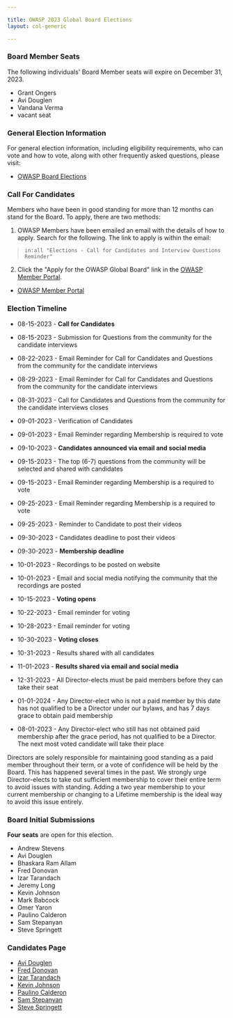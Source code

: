 ```yaml
---

title: OWASP 2023 Global Board Elections
layout: col-generic

---
```


<style>
  table th, table td, table tr {
    padding: 15 px;
    border: none;
}
</style>

### Board Member Seats

The following individuals' Board Member seats will expire on December 31, 2023.

- Grant Ongers
- Avi Douglen
- Vandana Verma
- vacant seat

### General Election Information

For general election information, including eligibility requirements, who can vote and how to vote, along with other frequently
asked questions, please visit:

- [OWASP Board Elections](/www-board/elections)

### Call For Candidates

Members who have been in good standing for more than 12 months can stand for the Board. To apply, there are two methods:

1. OWASP Members have been emailed an email with the details of how to apply. Search for the following. The link to apply is within the email:

> ```in:all "Elections - Call for Candidates and Interview Questions Reminder"```

2. Click the "Apply for the OWASP Global Board" link in the [OWASP Member Portal](https://members.owasp.org/).

- [OWASP Member Portal](https://members.owasp.org/)

### Election Timeline

- 08-15-2023 - **Call for Candidates**
- 08-15-2023 - Submission for Questions from the community for the candidate interviews
- 08-22-2023 - Email Reminder for Call for Candidates and Questions from the community for the candidate interviews
- 08-29-2023 - Email Reminder for Call for Candidates and Questions from the community for the candidate interviews
- 08-31-2023 - Call for Candidates and Questions from the community for the candidate interviews closes

- 09-01-2023 - Verification of Candidates
- 09-01-2023 - Email Reminder regarding Membership is required to vote
- 09-10-2023 - **Candidates announced via email and social media**
- 09-15-2023 - The top (6-7) questions from the community will be selected and shared with candidates
- 09-15-2023 - Email Reminder regarding Membership is a required to vote
- 09-25-2023 - Email Reminder regarding Membership is a required to vote
- 09-25-2023 - Reminder to Candidate to post their videos
- 09-30-2023 - Candidates deadline to post their videos
- 09-30-2023 - **Membership deadline**

- 10-01-2023 - Recordings to be posted on website
- 10-01-2023 - Email and social media notifying the community that the recordings are posted
- 10-15-2023 - **Voting opens**
- 10-22-2023 - Email reminder for voting
- 10-28-2023 - Email reminder for voting
- 10-30-2023 - **Voting closes**
- 10-31-2023 - Results shared with all candidates
- 11-01-2023 - **Results shared via email and social media**
- 12-31-2023 - All Director-elects must be paid members before they can take their seat
- 01-01-2024 - Any Director-elect who is not a paid member by this date has not qualified to be a Director under our bylaws, and has 7 days grace to obtain paid membership
- 08-01-2023 - Any Director-elect who still has not obtained paid membership after the grace period, has not qualified to be a Director. The next most voted candidate will take their place

Directors are solely responsible for maintaining good standing as a paid member throughout their term, or a vote of confidence will be held by the Board. This has happened several times in the past. We strongly urge Director-elects to take out sufficient membership to cover their entire term to avoid issues with standing. Adding a two year membership to your current membership or changing to a Lifetime membership is the ideal way to avoid this issue entirely.

### Board Initial Submissions

**Four seats** are open for this election.

- Andrew Stevens
- Avi Douglen
- Bhaskara Ram Allam
- Fred Donovan
- Izar Tarandach
- Jeremy Long
- Kevin	Johnson
- Mark Babcock
- Omer Yaron
- Paulino Calderon
- Sam	Stepanyan
- Steve Springett

### Candidates Page

- [Avi Douglen](https://owasp.org/www-board-candidates/2023/avi_douglen)
- [Fred Donovan](http://owasp.org/www-board-candidates/2023/fred_donovan)
- [Izar Tarandach](https://owasp.org/www-board-candidates/2023/izar_tarandach)
- [Kevin Johnson](https://owasp.org/www-board-candidates/2023/kevin_johnson)
- [Paulino Calderon](https://owasp.org/www-board-candidates/2023/paulino_calderon)
- [Sam Stepanyan](https://owasp.org/www-board-candidates/2023/sam_stepanyan)
- [Steve Springett](https://owasp.org/www-board-candidates/2023/steve_springett)
  



  

